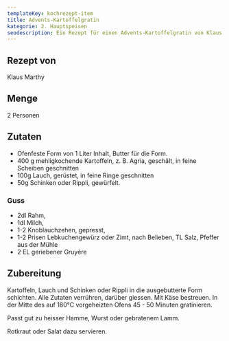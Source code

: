 ```yaml
---
templateKey: kochrezept-item
title: Advents-Kartoffelgratin
kategorie: 2. Hauptspeisen
seodescription: Ein Rezept für einen Advents-Kartoffelgratin von Klaus Marthy.
---
```

## Rezept von

Klaus Marthy

## Menge

2 Personen

## Zutaten

* Ofenfeste Form von 1 Liter Inhalt,  Butter für die Form. 
* 400 g mehligkochende Kartoffeln, z. B. Agria, geschält, in feine Scheiben geschnitten  
* 100g Lauch, gerüstet, in feine Ringe geschnitten 
* 50g Schinken oder Rippli, gewürfelt.

### Guss

* 2dl Rahm,  
* 1dl Milch,  
* 1-2 Knoblauchzehen, gepresst,  
* 1-2 Prisen Lebkuchengewürz oder Zimt, nach Belieben, TL Salz, Pfeffer aus der Mühle  
* 2 EL geriebener Gruyère   

## Zubereitung

Kartoffeln, Lauch und Schinken oder Rippli in die ausgebutterte Form schichten. Alle Zutaten verrühren, darüber giessen. Mit Käse bestreuen. In der Mitte des auf 180°C vorgeheizten Ofens 45 - 50 Minuten gratinieren.  

Passt gut zu heisser Hamme, Wurst oder gebratenem Lamm. 

Rotkraut oder Salat dazu servieren. 